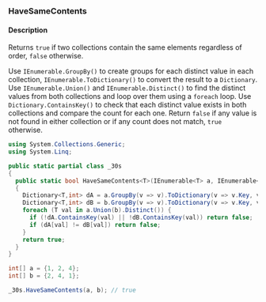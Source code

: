 ### HaveSameContents

#### Description
Returns `true` if two collections contain the same elements regardless of order, `false` otherwise.

Use `IEnumerable.GroupBy()` to create groups for each distinct value in each collection, `IEnumerable.ToDictionary()` to convert the result to a `Dictionary`.
Use `IEnumerable.Union()` and `IEnumerable.Distinct()` to find the distinct values from both collections and loop over them using a `foreach` loop.
Use `Dictionary.ContainsKey()` to check that each distinct value exists in both collections and compare the count for each one.
Return `false` if any value is not found in either collection or if any count does not match, `true` otherwise.

```csharp
using System.Collections.Generic;
using System.Linq;

public static partial class _30s 
{
  public static bool HaveSameContents<T>(IEnumerable<T> a, IEnumerable<T> b)
  {
    Dictionary<T,int> dA = a.GroupBy(v => v).ToDictionary(v => v.Key, v => v.Count());
    Dictionary<T,int> dB = b.GroupBy(v => v).ToDictionary(v => v.Key, v => v.Count());
    foreach (T val in a.Union(b).Distinct()) {
      if (!dA.ContainsKey(val) || !dB.ContainsKey(val)) return false;
      if (dA[val] != dB[val]) return false;
    }
    return true;
  }
}
```

```csharp
int[] a = {1, 2, 4};
int[] b = {2, 4, 1};

_30s.HaveSameContents(a, b); // true
```
